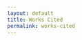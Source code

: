 ```yaml
---
layout: default
title: Works Cited
permalink: works-cited
---
```

<!-- Add an essay or interpretive material below this line,
using HTML or markdown.  Do not modify this file above this line -->
